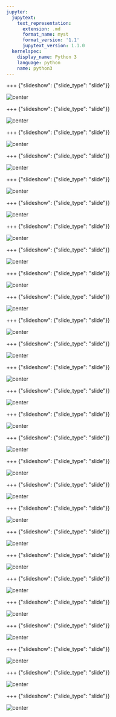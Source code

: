 ```yaml
---
jupyter:
  jupytext:
    text_representation:
      extension: .md
      format_name: myst
      format_version: '1.1'
      jupytext_version: 1.1.0
  kernelspec:
    display_name: Python 3
    language: python
    name: python3
---
```


+++ {"slideshow": {"slide_type": "slide"}}

![center](https://github.com/fawazsiddiqi/EnhanceComm/blob/master/images/slide_images/Slide1.png?raw=true)

+++ {"slideshow": {"slide_type": "slide"}}

![center](https://github.com/fawazsiddiqi/EnhanceComm/blob/master/images/slide_images/Slide2.png?raw=true)

+++ {"slideshow": {"slide_type": "slide"}}

![center](https://github.com/fawazsiddiqi/EnhanceComm/blob/master/images/slide_images/Slide3.png?raw=true)

+++ {"slideshow": {"slide_type": "slide"}}

![center](https://github.com/fawazsiddiqi/EnhanceComm/blob/master/images/slide_images/Slide4.png?raw=true)

+++ {"slideshow": {"slide_type": "slide"}}

![center](https://github.com/fawazsiddiqi/EnhanceComm/blob/master/images/slide_images/Slide5.png?raw=true)

+++ {"slideshow": {"slide_type": "slide"}}

![center](https://github.com/fawazsiddiqi/EnhanceComm/blob/master/images/slide_images/Slide6.png?raw=true)

+++ {"slideshow": {"slide_type": "slide"}}

![center](https://github.com/fawazsiddiqi/EnhanceComm/blob/master/images/slide_images/Slide7.png?raw=true)

+++ {"slideshow": {"slide_type": "slide"}}

![center](https://github.com/fawazsiddiqi/EnhanceComm/blob/master/images/slide_images/Slide8.png?raw=true)

+++ {"slideshow": {"slide_type": "slide"}}

![center](https://github.com/fawazsiddiqi/EnhanceComm/blob/master/images/slide_images/Slide9.png?raw=true)

+++ {"slideshow": {"slide_type": "slide"}}

![center](https://github.com/fawazsiddiqi/EnhanceComm/blob/master/images/slide_images/Slide10.png?raw=true)

+++ {"slideshow": {"slide_type": "slide"}}

![center](https://github.com/fawazsiddiqi/EnhanceComm/blob/master/images/slide_images/Slide11.png?raw=true)

+++ {"slideshow": {"slide_type": "slide"}}

![center](https://github.com/fawazsiddiqi/EnhanceComm/blob/master/images/slide_images/Slide12.png?raw=true)

+++ {"slideshow": {"slide_type": "slide"}}

![center](https://github.com/fawazsiddiqi/EnhanceComm/blob/master/images/slide_images/Slide13.png?raw=true)

+++ {"slideshow": {"slide_type": "slide"}}

![center](https://github.com/fawazsiddiqi/EnhanceComm/blob/master/images/slide_images/Slide14.png?raw=true)

+++ {"slideshow": {"slide_type": "slide"}}

![center](https://github.com/fawazsiddiqi/EnhanceComm/blob/master/images/slide_images/Slide15.png?raw=true)

+++ {"slideshow": {"slide_type": "slide"}}

![center](https://github.com/fawazsiddiqi/EnhanceComm/blob/master/images/slide_images/Slide16.png?raw=true)

+++ {"slideshow": {"slide_type": "slide"}}

![center](https://github.com/fawazsiddiqi/EnhanceComm/blob/master/images/slide_images/Slide17.png?raw=true)

+++ {"slideshow": {"slide_type": "slide"}}

![center](https://github.com/fawazsiddiqi/EnhanceComm/blob/master/images/slide_images/Slide18.png?raw=true)

+++ {"slideshow": {"slide_type": "slide"}}

![center](https://github.com/fawazsiddiqi/EnhanceComm/blob/master/images/slide_images/Slide19.png?raw=true)

+++ {"slideshow": {"slide_type": "slide"}}

![center](https://github.com/fawazsiddiqi/EnhanceComm/blob/master/images/slide_images/Slide20.png?raw=true)

+++ {"slideshow": {"slide_type": "slide"}}

![center](https://github.com/fawazsiddiqi/EnhanceComm/blob/master/images/slide_images/Slide21.png?raw=true)

+++ {"slideshow": {"slide_type": "slide"}}

![center](https://github.com/fawazsiddiqi/EnhanceComm/blob/master/images/slide_images/Slide22.png?raw=true)

+++ {"slideshow": {"slide_type": "slide"}}

![center](https://github.com/fawazsiddiqi/EnhanceComm/blob/master/images/slide_images/Slide23.png?raw=true)

+++ {"slideshow": {"slide_type": "slide"}}

![center](https://github.com/fawazsiddiqi/EnhanceComm/blob/master/images/slide_images/Slide24.png?raw=true)

+++ {"slideshow": {"slide_type": "slide"}}

![center](https://github.com/fawazsiddiqi/EnhanceComm/blob/master/images/slide_images/Slide25.png?raw=true)

+++ {"slideshow": {"slide_type": "slide"}}

![center](https://github.com/fawazsiddiqi/EnhanceComm/blob/master/images/slide_images/Slide26.png?raw=true)

+++ {"slideshow": {"slide_type": "slide"}}

![center](https://github.com/fawazsiddiqi/EnhanceComm/blob/master/images/slide_images/Slide27.png?raw=true)
